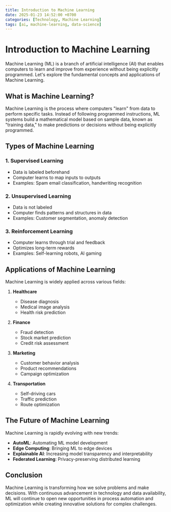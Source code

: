 ```yaml
---
title: Introduction to Machine Learning
date: 2025-01-23 14:52:00 +0700
categories: [Technology, Machine Learning]
tags: [ai, machine-learning, data-science]
---
```


# Introduction to Machine Learning

Machine Learning (ML) is a branch of artificial intelligence (AI) that enables computers to learn and improve from experience without being explicitly programmed. Let's explore the fundamental concepts and applications of Machine Learning.

## What is Machine Learning?

Machine Learning is the process where computers "learn" from data to perform specific tasks. Instead of following programmed instructions, ML systems build a mathematical model based on sample data, known as "training data," to make predictions or decisions without being explicitly programmed.

## Types of Machine Learning

### 1. Supervised Learning
- Data is labeled beforehand
- Computer learns to map inputs to outputs
- Examples: Spam email classification, handwriting recognition

### 2. Unsupervised Learning
- Data is not labeled
- Computer finds patterns and structures in data
- Examples: Customer segmentation, anomaly detection

### 3. Reinforcement Learning
- Computer learns through trial and feedback
- Optimizes long-term rewards
- Examples: Self-learning robots, AI gaming

## Applications of Machine Learning

Machine Learning is widely applied across various fields:

1. **Healthcare**
   - Disease diagnosis
   - Medical image analysis
   - Health risk prediction

2. **Finance**
   - Fraud detection
   - Stock market prediction
   - Credit risk assessment

3. **Marketing**
   - Customer behavior analysis
   - Product recommendations
   - Campaign optimization

4. **Transportation**
   - Self-driving cars
   - Traffic prediction
   - Route optimization

## The Future of Machine Learning

Machine Learning is rapidly evolving with new trends:

- **AutoML**: Automating ML model development
- **Edge Computing**: Bringing ML to edge devices
- **Explainable AI**: Increasing model transparency and interpretability
- **Federated Learning**: Privacy-preserving distributed learning

## Conclusion

Machine Learning is transforming how we solve problems and make decisions. With continuous advancement in technology and data availability, ML will continue to open new opportunities in process automation and optimization while creating innovative solutions for complex challenges.
